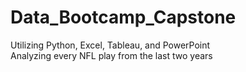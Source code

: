 # Data_Bootcamp_Capstone
Utilizing Python, Excel, Tableau, and PowerPoint
<br />Analyzing every NFL play from the last two years
